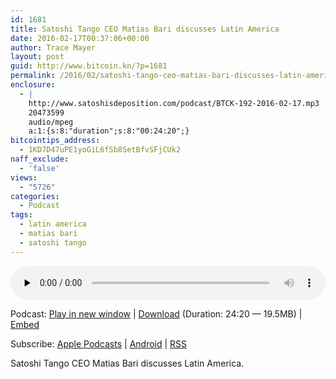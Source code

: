 ```yaml
---
id: 1681
title: Satoshi Tango CEO Matias Bari discusses Latin America
date: 2016-02-17T00:37:06+00:00
author: Trace Mayer
layout: post
guid: http://www.bitcoin.kn/?p=1681
permalink: /2016/02/satoshi-tango-ceo-matias-bari-discusses-latin-america/
enclosure:
  - |
    http://www.satoshisdeposition.com/podcast/BTCK-192-2016-02-17.mp3
    20473599
    audio/mpeg
    a:1:{s:8:"duration";s:8:"00:24:20";}
bitcointips_address:
  - 1KD7D47uPE1yoGiL6fSb8SetBfvSFjCUk2
naff_exclude:
  - 'false'
views:
  - "5726"
categories:
  - Podcast
tags:
  - latin america
  - matias bari
  - satoshi tango
---
```

<!--powerpress_player-->

<div class="powerpress_player" id="powerpress_player_5784">
  <audio class="wp-audio-shortcode" id="audio-1681-195" preload="none" style="width: 100%;" controls="controls"><source type="audio/mpeg" src="http://media.blubrry.com/bitcoinruntogold/p/www.satoshisdeposition.com/podcast/BTCK-192-2016-02-17.mp3?_=195" /><a href="http://media.blubrry.com/bitcoinruntogold/p/www.satoshisdeposition.com/podcast/BTCK-192-2016-02-17.mp3">http://media.blubrry.com/bitcoinruntogold/p/www.satoshisdeposition.com/podcast/BTCK-192-2016-02-17.mp3</a></audio>
</div>

<p class="powerpress_links powerpress_links_mp3">
  Podcast: <a href="http://media.blubrry.com/bitcoinruntogold/p/www.satoshisdeposition.com/podcast/BTCK-192-2016-02-17.mp3" class="powerpress_link_pinw" target="_blank" title="Play in new window" onclick="return powerpress_pinw('https://www.bitcoin.kn/?powerpress_pinw=1681-podcast');" rel="nofollow">Play in new window</a> | <a href="http://media.blubrry.com/bitcoinruntogold/s/www.satoshisdeposition.com/podcast/BTCK-192-2016-02-17.mp3" class="powerpress_link_d" title="Download" rel="nofollow" download="BTCK-192-2016-02-17.mp3">Download</a> (Duration: 24:20 &#8212; 19.5MB) | <a href="#" class="powerpress_link_e" title="Embed" onclick="return powerpress_show_embed('1681-podcast');" rel="nofollow">Embed</a>
</p>

<p class="powerpress_embed_box" id="powerpress_embed_1681-podcast" style="display: none;">
  <input id="powerpress_embed_1681-podcast_t" type="text" value="<iframe width=&quot;320&quot; height=&quot;30&quot; src=&quot;https://www.bitcoin.kn/?powerpress_embed=1681-podcast&amp;powerpress_player=mediaelement-audio&quot; frameborder=&quot;0&quot; scrolling=&quot;no&quot;></iframe>" onclick="javascript: this.select();" onfocus="javascript: this.select();" style="width: 70%;" readOnly />
</p>

<p class="powerpress_links powerpress_subscribe_links">
  Subscribe: <a href="https://itunes.apple.com/WebObjects/MZStore.woa/wa/viewPodcast?id=301670981&mt=2&ls=1#episodeGuid=http%3A%2F%2Fwww.bitcoin.kn%2F%3Fp%3D1681" class="powerpress_link_subscribe powerpress_link_subscribe_itunes" title="Subscribe on Apple Podcasts" rel="nofollow">Apple Podcasts</a> | <a href="https://subscribeonandroid.com/www.bitcoin.kn/feed/podcast/" class="powerpress_link_subscribe powerpress_link_subscribe_android" title="Subscribe on Android" rel="nofollow">Android</a> | <a href="https://www.bitcoin.kn/feed/podcast/" class="powerpress_link_subscribe powerpress_link_subscribe_rss" title="Subscribe via RSS" rel="nofollow">RSS</a>
</p>

Satoshi Tango CEO Matias Bari discusses Latin America.